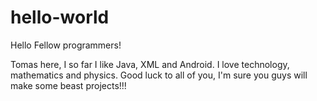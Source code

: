 # hello-world

Hello Fellow programmers!

Tomas here, I so far I like Java, XML and Android. I love technology, mathematics and physics. Good luck to all of you, I'm sure you guys will make some beast projects!!!

